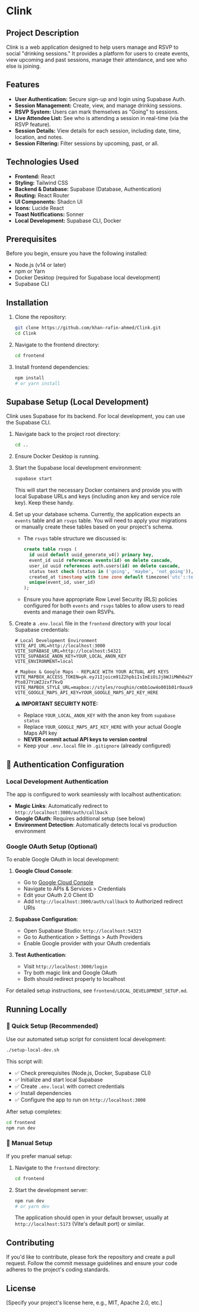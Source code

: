 # Clink

## Project Description

Clink is a web application designed to help users manage and RSVP to social "drinking sessions." It provides a platform for users to create events, view upcoming and past sessions, manage their attendance, and see who else is joining.

## Features

-   **User Authentication:** Secure sign-up and login using Supabase Auth.
-   **Session Management:** Create, view, and manage drinking sessions.
-   **RSVP System:** Users can mark themselves as "Going" to sessions.
-   **Live Attendee List:** See who is attending a session in real-time (via the RSVP feature).
-   **Session Details:** View details for each session, including date, time, location, and notes.
-   **Session Filtering:** Filter sessions by upcoming, past, or all.

## Technologies Used

-   **Frontend:** React
-   **Styling:** Tailwind CSS
-   **Backend & Database:** Supabase (Database, Authentication)
-   **Routing:** React Router
-   **UI Components:** Shadcn UI
-   **Icons:** Lucide React
-   **Toast Notifications:** Sonner
-   **Local Development:** Supabase CLI, Docker

## Prerequisites

Before you begin, ensure you have the following installed:

-   Node.js (v14 or later)
-   npm or Yarn
-   Docker Desktop (required for Supabase local development)
-   Supabase CLI

## Installation

1.  Clone the repository:

    ```bash
    git clone https://github.com/khan-rafin-ahmed/Clink.git
    cd Clink
    ```

2.  Navigate to the frontend directory:

    ```bash
    cd frontend
    ```

3.  Install frontend dependencies:

    ```bash
    npm install
    # or yarn install
    ```

## Supabase Setup (Local Development)

Clink uses Supabase for its backend. For local development, you can use the Supabase CLI.

1.  Navigate back to the project root directory:

    ```bash
    cd ..
    ```

2.  Ensure Docker Desktop is running.

3.  Start the Supabase local development environment:

    ```bash
    supabase start
    ```

    This will start the necessary Docker containers and provide you with local Supabase URLs and keys (including anon key and service role key). Keep these handy.

4.  Set up your database schema. Currently, the application expects an `events` table and an `rsvps` table. You will need to apply your migrations or manually create these tables based on your project's schema.
    *   The `rsvps` table structure we discussed is:
        ```sql
        create table rsvps (
          id uuid default uuid_generate_v4() primary key,
          event_id uuid references events(id) on delete cascade,
          user_id uuid references auth.users(id) on delete cascade,
          status text check (status in ('going', 'maybe', 'not_going')),
          created_at timestamp with time zone default timezone('utc'::text, now()),
          unique(event_id, user_id)
        );
        ```
    *   Ensure you have appropriate Row Level Security (RLS) policies configured for both `events` and `rsvps` tables to allow users to read events and manage their own RSVPs.

5.  Create a `.env.local` file in the `frontend` directory with your local Supabase credentials:

    ```env
    # Local Development Environment
    VITE_API_URL=http://localhost:3000
    VITE_SUPABASE_URL=http://localhost:54321
    VITE_SUPABASE_ANON_KEY=YOUR_LOCAL_ANON_KEY
    VITE_ENVIRONMENT=local

    # Mapbox & Google Maps - REPLACE WITH YOUR ACTUAL API KEYS
    VITE_MAPBOX_ACCESS_TOKEN=pk.eyJ1Ijoicm91Z2hpbiIsImEiOiJjbWJiMWh0a2YwdTVjMmtwcm5ubzI2MnpnIn0.zZ7-Pto8J7YiWZJzxf7kvQ
    VITE_MAPBOX_STYLE_URL=mapbox://styles/roughin/cmbb1ow4o001b01r0aux92662
    VITE_GOOGLE_MAPS_API_KEY=YOUR_GOOGLE_MAPS_API_KEY_HERE
    ```

    **⚠️ IMPORTANT SECURITY NOTE:**
    - Replace `YOUR_LOCAL_ANON_KEY` with the anon key from `supabase status`
    - Replace `YOUR_GOOGLE_MAPS_API_KEY_HERE` with your actual Google Maps API key
    - **NEVER commit actual API keys to version control**
    - Keep your `.env.local` file in `.gitignore` (already configured)

## 🔐 Authentication Configuration

### Local Development Authentication

The app is configured to work seamlessly with localhost authentication:

- **Magic Links**: Automatically redirect to `http://localhost:3000/auth/callback`
- **Google OAuth**: Requires additional setup (see below)
- **Environment Detection**: Automatically detects local vs production environment

### Google OAuth Setup (Optional)

To enable Google OAuth in local development:

1. **Google Cloud Console**:
   - Go to [Google Cloud Console](https://console.cloud.google.com/)
   - Navigate to APIs & Services > Credentials
   - Edit your OAuth 2.0 Client ID
   - Add `http://localhost:3000/auth/callback` to Authorized redirect URIs

2. **Supabase Configuration**:
   - Open Supabase Studio: `http://localhost:54323`
   - Go to Authentication > Settings > Auth Providers
   - Enable Google provider with your OAuth credentials

3. **Test Authentication**:
   - Visit `http://localhost:3000/login`
   - Try both magic link and Google OAuth
   - Both should redirect properly to localhost

For detailed setup instructions, see `frontend/LOCAL_DEVELOPMENT_SETUP.md`.

## Running Locally

### 🚀 Quick Setup (Recommended)

Use our automated setup script for consistent local development:

```bash
./setup-local-dev.sh
```

This script will:
- ✅ Check prerequisites (Node.js, Docker, Supabase CLI)
- ✅ Initialize and start local Supabase
- ✅ Create `.env.local` with correct credentials
- ✅ Install dependencies
- ✅ Configure the app to run on `http://localhost:3000`

After setup completes:
```bash
cd frontend
npm run dev
```

### 📖 Manual Setup

If you prefer manual setup:

1.  Navigate to the `frontend` directory:

    ```bash
    cd frontend
    ```

2.  Start the development server:

    ```bash
    npm run dev
    # or yarn dev
    ```

    The application should open in your default browser, usually at `http://localhost:5173` (Vite's default port) or similar.

## Contributing

If you'd like to contribute, please fork the repository and create a pull request. Follow the commit message guidelines and ensure your code adheres to the project's coding standards.

## License

[Specify your project's license here, e.g., MIT, Apache 2.0, etc.]
